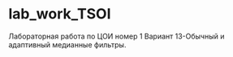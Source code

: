 # lab_work_TSOI
Лабораторная работа по ЦОИ номер 1
Вариант 13-Обычный и адаптивный медианные фильтры.
